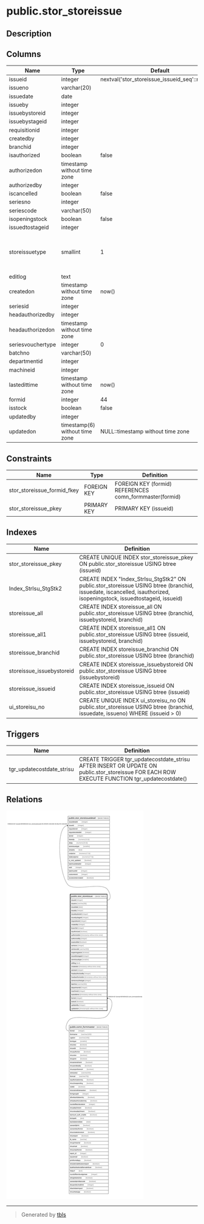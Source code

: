 # public.stor_storeissue

## Description

## Columns

| Name | Type | Default | Nullable | Children | Parents | Comment |
| ---- | ---- | ------- | -------- | -------- | ------- | ------- |
| issueid | integer | nextval('stor_storeissue_issueid_seq'::regclass) | false | [public.stor_storeissuedetail](public.stor_storeissuedetail.md) |  |  |
| issueno | varchar(20) |  | false |  |  |  |
| issuedate | date |  | true |  |  |  |
| issueby | integer |  | true |  |  |  |
| issuebystoreid | integer |  | true |  |  |  |
| issuebystageid | integer |  | true |  |  |  |
| requisitionid | integer |  | true |  |  |  |
| createdby | integer |  | true |  |  |  |
| branchid | integer |  | true |  |  |  |
| isauthorized | boolean | false | false |  |  |  |
| authorizedon | timestamp without time zone |  | true |  |  |  |
| authorizedby | integer |  | true |  |  |  |
| iscancelled | boolean | false | false |  |  |  |
| seriesno | integer |  | true |  |  |  |
| seriescode | varchar(50) |  | true |  |  |  |
| isopeningstock | boolean | false | false |  |  |  |
| issuedtostageid | integer |  | true |  |  |  |
| storeissuetype | smallint | 1 | true |  |  | storeissue=1<br>opening Stock=2<br>job work=3<br>Work Order=4<br> |
| editlog | text |  | true |  |  |  |
| createdon | timestamp without time zone | now() | true |  |  |  |
| seriesid | integer |  | true |  |  |  |
| headauthorizedby | integer |  | true |  |  |  |
| headauthorizedon | timestamp without time zone |  | true |  |  |  |
| seriesvouchertype | integer | 0 | true |  |  |  |
| batchno | varchar(50) |  | true |  |  |  |
| departmentid | integer |  | true |  |  |  |
| machineid | integer |  | true |  |  |  |
| lastedittime | timestamp without time zone | now() | false |  |  |  |
| formid | integer | 44 | false |  | [public.comn_formmaster](public.comn_formmaster.md) |  |
| isstock | boolean | false | false |  |  |  |
| updatedby | integer |  | true |  |  |  |
| updatedon | timestamp(6) without time zone | NULL::timestamp without time zone | true |  |  |  |

## Constraints

| Name | Type | Definition |
| ---- | ---- | ---------- |
| stor_storeissue_formid_fkey | FOREIGN KEY | FOREIGN KEY (formid) REFERENCES comn_formmaster(formid) |
| stor_storeissue_pkey | PRIMARY KEY | PRIMARY KEY (issueid) |

## Indexes

| Name | Definition |
| ---- | ---------- |
| stor_storeissue_pkey | CREATE UNIQUE INDEX stor_storeissue_pkey ON public.stor_storeissue USING btree (issueid) |
| Index_StrIsu_StgStk2 | CREATE INDEX "Index_StrIsu_StgStk2" ON public.stor_storeissue USING btree (branchid, issuedate, iscancelled, isauthorized, isopeningstock, issuedtostageid, issueid) |
| storeissue_all | CREATE INDEX storeissue_all ON public.stor_storeissue USING btree (branchid, issuebystoreid, branchid) |
| storeissue_all1 | CREATE INDEX storeissue_all1 ON public.stor_storeissue USING btree (issueid, issuebystoreid, branchid) |
| storeissue_branchid | CREATE INDEX storeissue_branchid ON public.stor_storeissue USING btree (branchid) |
| storeissue_issuebystoreid | CREATE INDEX storeissue_issuebystoreid ON public.stor_storeissue USING btree (issuebystoreid) |
| storeissue_issueid | CREATE INDEX storeissue_issueid ON public.stor_storeissue USING btree (issueid) |
| ui_storeisu_no | CREATE UNIQUE INDEX ui_storeisu_no ON public.stor_storeissue USING btree (branchid, issuedate, issueno) WHERE (issueid > 0) |

## Triggers

| Name | Definition |
| ---- | ---------- |
| tgr_updatecostdate_strisu | CREATE TRIGGER tgr_updatecostdate_strisu AFTER INSERT OR UPDATE ON public.stor_storeissue FOR EACH ROW EXECUTE FUNCTION tgr_updatecostdate() |

## Relations

![er](public.stor_storeissue.svg)

---

> Generated by [tbls](https://github.com/k1LoW/tbls)
